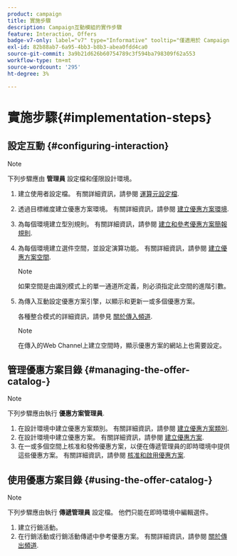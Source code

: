 ```yaml
---
product: campaign
title: 實施步驟
description: Campaign互動模組的實作步驟
feature: Interaction, Offers
badge-v7-only: label="v7" type="Informative" tooltip="僅適用於 Campaign Classic v7"
exl-id: 82b88ab7-6a95-4bb3-b8b3-abea0fdd4ca0
source-git-commit: 3a9b21d626b60754789c3f594ba798309f62a553
workflow-type: tm+mt
source-wordcount: '295'
ht-degree: 3%

---
```


# 實施步驟{#implementation-steps}



## 設定互動 {#configuring-interaction}

>[!NOTE]
>
>下列步驟應由 **管理員** 設定檔和僅限設計環境。

1. 建立使用者設定檔。 有關詳細資訊，請參閱 [運算元設定檔](../../interaction/using/operator-profiles.md).
1. 透過目標維度建立優惠方案環境。 有關詳細資訊，請參閱 [建立優惠方案環境](../../interaction/using/live-design-environments.md#creating-an-offer-environment).
1. 為每個環境建立型別規則。 有關詳細資訊，請參閱 [建立和參考優惠方案簡報規則](../../interaction/using/managing-offer-presentation.md#creating-and-referencing-an-offer-presentation-rule).
1. 為每個環境建立選件空間，並設定演算功能。 有關詳細資訊，請參閱 [建立優惠方案空間](../../interaction/using/creating-offer-spaces.md).

   >[!NOTE]
   >
   >如果空間是由識別模式上的單一通道所定義，則必須指定此空間的進階引數。

1. 為傳入互動設定優惠方案引擎，以顯示和更新一或多個優惠方案。

   各種整合模式的詳細資訊，請參見 [關於傳入頻道](../../interaction/using/about-inbound-channels.md).

   >[!NOTE]
   >
   >在傳入的Web Channel上建立空間時，顯示優惠方案的網站上也需要設定。

## 管理優惠方案目錄 {#managing-the-offer-catalog-}

>[!NOTE]
>
>下列步驟應由執行 **優惠方案管理員**.

1. 在設計環境中建立優惠方案類別。 有關詳細資訊，請參閱 [建立優惠方案類別](../../interaction/using/creating-offer-categories.md).
1. 在設計環境中建立優惠方案。 有關詳細資訊，請參閱 [建立優惠方案](../../interaction/using/creating-an-offer.md).
1. 在一或多個空間上核准和發佈優惠方案，以便在傳遞管理員的即時環境中提供這些優惠方案。 有關詳細資訊，請參閱 [核准和啟用優惠方案](../../interaction/using/approving-and-activating-an-offer.md).

## 使用優惠方案目錄 {#using-the-offer-catalog-}

>[!NOTE]
>
>下列步驟應由執行 **傳遞管理員** 設定檔。 他們只能在即時環境中編輯選件。

1. 建立行銷活動。
1. 在行銷活動或行銷活動傳遞中參考優惠方案。 有關詳細資訊，請參閱 [關於傳出頻道](../../interaction/using/about-outbound-channels.md).
